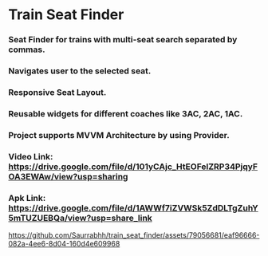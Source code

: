 # Train Seat Finder 

### Seat Finder for trains with multi-seat search separated by commas.
### Navigates user to the selected seat.
### Responsive Seat Layout.
### Reusable widgets for different coaches like 3AC, 2AC, 1AC.
### Project supports MVVM Architecture by using Provider.

### Video Link: https://drive.google.com/file/d/101yCAjc_HtEOFelZRP34PjqyFOA3EWAw/view?usp=sharing
### Apk Link: https://drive.google.com/file/d/1AWWf7iZVWSk5ZdDLTgZuhY5mTUZUEBQa/view?usp=share_link

https://github.com/Saurrabhh/train_seat_finder/assets/79056681/eaf96666-082a-4ee6-8d04-160d4e609968



